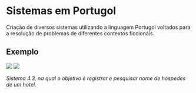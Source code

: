 <h1> Sistemas em Portugol </h1>

<p> Criação de diversos sistemas utilizando a linguagem Portugol voltados para a resolução de problemas de diferentes contextos ficcionais. </p>

<h2> Exemplo </h2>

<img src="https://github.com/luigiolivi/sistemas-portugol/blob/main/images/1.png?raw=true">
<img src="https://github.com/luigiolivi/sistemas-portugol/blob/main/images/2.png?raw=true">

<p><i> Sistema 4.3, na qual o objetivo é registrar e pesquisar nome de hóspedes de um hotel. </i></p> 
